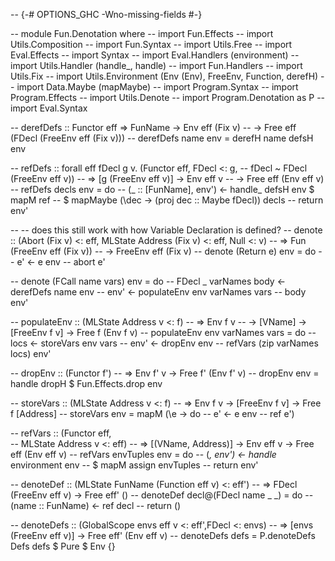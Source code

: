 -- {-# OPTIONS_GHC -Wno-missing-fields #-}


-- module Fun.Denotation where
-- import Fun.Effects
-- import Utils.Composition
-- import Fun.Syntax
-- import Utils.Free
-- import Eval.Effects
-- import Syntax
-- import Eval.Handlers (environment)
-- import Utils.Handler (handle_, handle)
-- import Fun.Handlers
-- import Utils.Fix
-- import Utils.Environment (Env (Env), FreeEnv, Function, derefH)
-- import Data.Maybe (mapMaybe)
-- import Program.Syntax
-- import Program.Effects
-- import Utils.Denote
-- import Program.Denotation as P
-- import Eval.Syntax

-- derefDefs :: Functor eff => FunName -> Env eff (Fix v) 
--   -> Free eff (FDecl (FreeEnv eff (Fix v)))
-- derefDefs name env = derefH name defsH env 

-- refDefs :: forall eff fDecl g v. (Functor eff, FDecl <: g, 
--   fDecl ~ FDecl (FreeEnv eff v))
--   => [g (FreeEnv eff v)] -> Env eff v
--   -> Free eff (Env eff v)
-- refDefs decls env  = do
--   (_ :: [FunName], env') <- handle_ defsH env $ mapM ref
--     $ mapMaybe (\dec -> (proj dec :: Maybe fDecl)) decls
--   return env'

-- -- does this still work with how Variable Declaration is defined?
-- denote :: (Abort (Fix v) <: eff, MLState Address (Fix v) <: eff, Null <: v)
--   => Fun (FreeEnv eff (Fix v))
--   -> FreeEnv eff (Fix v)
-- denote (Return e)       env = do
--     e' <- e env
--     abort e'

-- denote (FCall name vars) env = do
--   FDecl _ varNames body <- derefDefs name env
--   env'                  <- populateEnv env varNames vars
--   body env'

-- populateEnv :: (MLState Address v <: f) 
--   => Env f v 
--   -> [VName] -> [FreeEnv f v] -> Free f (Env f v)
-- populateEnv env varNames vars = do
--   locs       <- storeVars env vars
--   env'       <- dropEnv env
--   refVars (zip varNames locs) env'

-- dropEnv :: (Functor f') 
--   => Env f' v -> Free f' (Env f' v)
-- dropEnv env = handle dropH $ Fun.Effects.drop env

-- storeVars :: (MLState Address v <: f) 
--   => Env f v -> [FreeEnv f v] -> Free f [Address]
-- storeVars env = mapM (\e -> do
--   e' <- e env
--   ref e') 

-- refVars :: (Functor eff,  
--   MLState Address v <: eff) 
--   => [(VName, Address)] -> Env eff v -> Free eff (Env eff v)
-- refVars envTuples env = do
--   (_, env') <- handle_ environment env 
--     $ mapM assign envTuples
--   return env'

-- denoteDef :: (MLState FunName (Function eff v) <: eff') 
--   => FDecl (FreeEnv eff v) -> Free eff' ()
-- denoteDef decl@(FDecl name _ _) = do
--   (name :: FunName) <- ref decl
--   return ()

-- denoteDefs :: (GlobalScope envs eff v <: eff',FDecl <: envs)
--   => [envs (FreeEnv eff v)] -> Free eff' (Env eff v)
-- denoteDefs defs = P.denoteDefs Defs defs $ Pure $ Env {}